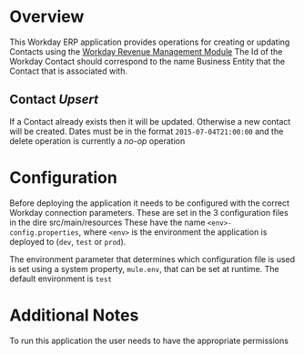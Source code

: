 # Overview
This Workday ERP application provides operations for creating or updating Contacts using the [Workday Revenue Management Module](https://community.workday.com/sites/default/files/file-hosting/productionapi/Revenue_Management/v33.0/Revenue_Management.html) The Id of the Workday Contact should correspond to the name Business Entity that the Contact that is associated with.

## Contact *Upsert*
If a Contact already exists then it will be updated. Otherwise a new contact will be created. Dates must be in the format `2015-07-04T21:00:00` and the delete operation is currently a *no-op* operation

# Configuration
Before deploying the application it needs to be configured with the correct Workday connection parameters. These are set in the 3 configuration files in the dire src/main/resources These  have the name `<env>-config.properties`, where `<env>` is the environment the application is deployed to (`dev`, `test` or `prod`).

The environment parameter that determines which configuration file is used is set using a system property, `mule.env`, that can be set at runtime. The default environment is `test`

# Additional Notes
To run this application the user needs to have the appropriate permissions 